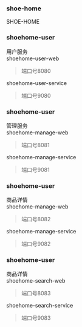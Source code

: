 ### shoe-home
SHOE-HOME

### shoehome-user
用户服务<br>
shoehome-user-web
> 端口号8080<br/>

shoehome-user-service
> 端口号9080<br/>

### shoehome-user
管理服务<br>
shoehome-manage-web
> 端口号8081<br/>

shoehome-manage-service
> 端口号9081<br/>

### shoehome-user
商品详情<br>
shoehome-manage-web
> 端口号8082<br/>

shoehome-manage-service
> 端口号9082<br/>

### shoehome-user
商品详情<br>
shoehome-search-web
> 端口号8083<br/>

shoehome-search-service
> 端口号9083<br/>